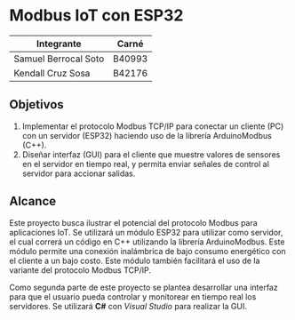# Modbus IoT con ESP32
| Integrante | Carné |
| ------ | ------ |
| Samuel Berrocal Soto | B40993 |
| Kendall Cruz Sosa | B42176 |

## Objetivos
1. Implementar el protocolo Modbus TCP/IP para conectar un cliente (PC) con un servidor (ESP32) haciendo uso de la librería ArduinoModbus (C++). 
2. Diseñar interfaz (GUI) para el cliente que muestre valores de sensores en el servidor en tiempo real, y permita enviar señales de control al servidor para accionar salidas. 

## Alcance
Este proyecto busca ilustrar el potencial del protocolo Modbus para aplicaciones IoT. 
Se utilizará un módulo ESP32 para utilizar como servidor, el cual correrá un código en C++ utilizando la librería ArduinoModbus.  Este módulo permite una conexión inalámbrica de bajo consumo energético con el cliente a un bajo costo.  Este módulo también facilitará el uso de la variante del protocolo Modbus TCP/IP.

Como segunda parte de este proyecto se plantea desarrollar una interfaz para que el usuario pueda controlar y monitorear en tiempo real los servidores. Se utilizará **C#** con _Visual Studio_ para realizar la GUI.